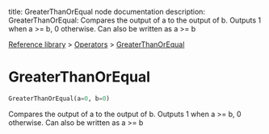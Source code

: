 title: GreaterThanOrEqual node documentation
description: GreaterThanOrEqual: Compares the output of a to the output of b. Outputs 1 when a >= b, 0 otherwise. Can also be written as a >= b

[Reference library](../../index.md) > [Operators](../index.md) > [GreaterThanOrEqual](index.md)

# GreaterThanOrEqual

```python
GreaterThanOrEqual(a=0, b=0)
```

Compares the output of a to the output of b. Outputs 1 when a >= b, 0 otherwise. Can also be written as a >= b

